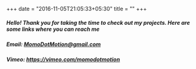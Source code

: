 +++
date = "2016-11-05T21:05:33+05:30"
title = ""
+++
##### Hello! Thank you for taking the time to check out my projects. Here are some links where you can reach me

##### Email: MomoDotMotion@gmail.com

##### Vimeo: https://vimeo.com/momodotmotion